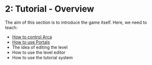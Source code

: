 # 2: Tutorial - Overview

The aim of this section is to introduce the game itself. Here, we need
to teach:

- [How to control Arca](01-control-arca.md)
- [How to use Portals](02-using-portals.md)
- The idea of editing the level
- How to use the level editor
- How to use the tutorial system
